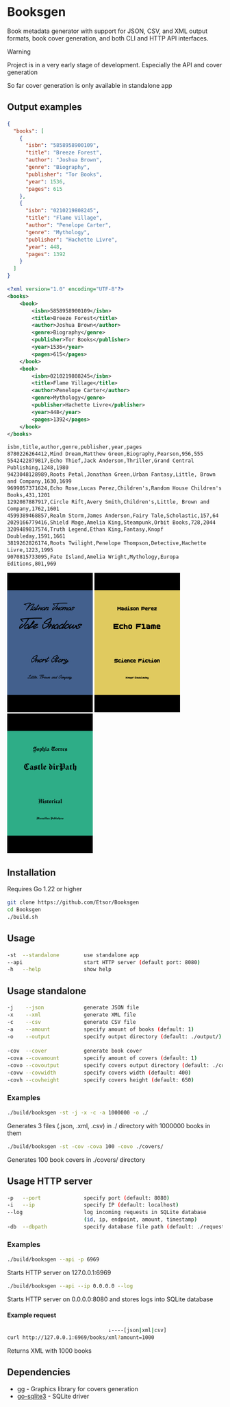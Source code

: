 # Booksgen
Book metadata generator with support for JSON, CSV, and XML output formats, book cover generation, and both CLI and HTTP API interfaces.

> [!WARNING]
> Project is in a very early stage of development. Especially the API and cover generation
>
> So far cover generation is only available in standalone app  

## Output examples
```json
{
  "books": [
    {
      "isbn": "5858958900109",
      "title": "Breeze Forest",
      "author": "Joshua Brown",
      "genre": "Biography",
      "publisher": "Tor Books",
      "year": 1536,
      "pages": 615
    },
    {
      "isbn": "0210219808245",
      "title": "Flame Village",
      "author": "Penelope Carter",
      "genre": "Mythology",
      "publisher": "Hachette Livre",
      "year": 448,
      "pages": 1392
    }
  ]
}
```

```xml
<?xml version="1.0" encoding="UTF-8"?>
<books>
    <book>
        <isbn>5858958900109</isbn>
        <title>Breeze Forest</title>
        <author>Joshua Brown</author>
        <genre>Biography</genre>
        <publisher>Tor Books</publisher>
        <year>1536</year>
        <pages>615</pages>
    </book>
    <book>
        <isbn>0210219808245</isbn>
        <title>Flame Village</title>
        <author>Penelope Carter</author>
        <genre>Mythology</genre>
        <publisher>Hachette Livre</publisher>
        <year>448</year>
        <pages>1392</pages>
    </book>
</books>
```

```csv
isbn,title,author,genre,publisher,year,pages
8780226264412,Mind Dream,Matthew Green,Biography,Pearson,956,555
5542422879817,Echo Thief,Jack Anderson,Thriller,Grand Central Publishing,1248,1980
9423048128989,Roots Petal,Jonathan Green,Urban Fantasy,Little, Brown and Company,1630,1699
9699057371624,Echo Rose,Lucas Perez,Children's,Random House Children's Books,431,1201
1292087887917,Circle Rift,Avery Smith,Children's,Little, Brown and Company,1762,1601
4599389468857,Realm Storm,James Anderson,Fairy Tale,Scholastic,157,64
2029166779416,Shield Mage,Amelia King,Steampunk,Orbit Books,728,2044
3209489817574,Truth Legend,Ethan King,Fantasy,Knopf Doubleday,1591,1661
3819262826174,Roots Twilight,Penelope Thompson,Detective,Hachette Livre,1223,1995
9070815733095,Fate Island,Amelia Wright,Mythology,Europa Editions,801,969
```


<p>
<img src="res/github/example1.png" width="200">
<img src="res/github/example2.png" width="200">
<img src="res/github/example3.png" width="200">
</p>

## Installation

Requires Go 1.22 or higher

```sh
git clone https://github.com/Etsor/Booksgen
cd Booksgen
./build.sh
```

## Usage
```sh
-st  --standalone        use standalone app
--api                    start HTTP server (default port: 8080)
-h   --help              show help
```

## Usage standalone
```sh
-j    --json             generate JSON file
-x    --xml              generate XML file
-c    --csv              generate CSV file
-a    --amount           specify amount of books (default: 1)
-o    --output           specify output directory (default: ./output/)

-cov  --cover            generate book cover
-cova --covamount        specify amount of covers (default: 1)
-covo --covoutput        specify covers output directory (default: ./covoutput/)
-covw --covwidth         specify covers width (default: 400)
-covh --covheight        specify covers height (default: 650)
```
### Examples
```sh
./build/booksgen -st -j -x -c -a 1000000 -o ./
```
Generates 3 files (.json, .xml, .csv) in ./ directory with 1000000 books in them

```sh
./build/booksgen -st -cov -cova 100 -covo ./covers/
```
Generates 100 book covers in ./covers/ directory

## Usage HTTP server
```sh
-p   --port              specify port (default: 8080)
-i   --ip                specify IP (default: localhost)
--log                    log incoming requests in SQLite database
                         (id, ip, endpoint, amount, timestamp)
-db  --dbpath            specify database file path (default: ./requests.db)
```

### Examples
```sh
./build/booksgen --api -p 6969
```
Starts HTTP server on 127.0.0.1:6969

```sh
./build/booksgen --api --ip 0.0.0.0 --log
```
Starts HTTP server on 0.0.0.0:8080 and stores logs into SQLite database

#### Example request
```sh
                                 ↓----[json|xml|csv]
curl http://127.0.0.1:6969/books/xml?amount=1000
```

Returns XML with 1000 books


## Dependencies

- [gg](https://github.com/fogleman/gg) - Graphics library for covers generation
- [go-sqlite3](https://github.com/mattn/go-sqlite3) - SQLite driver
